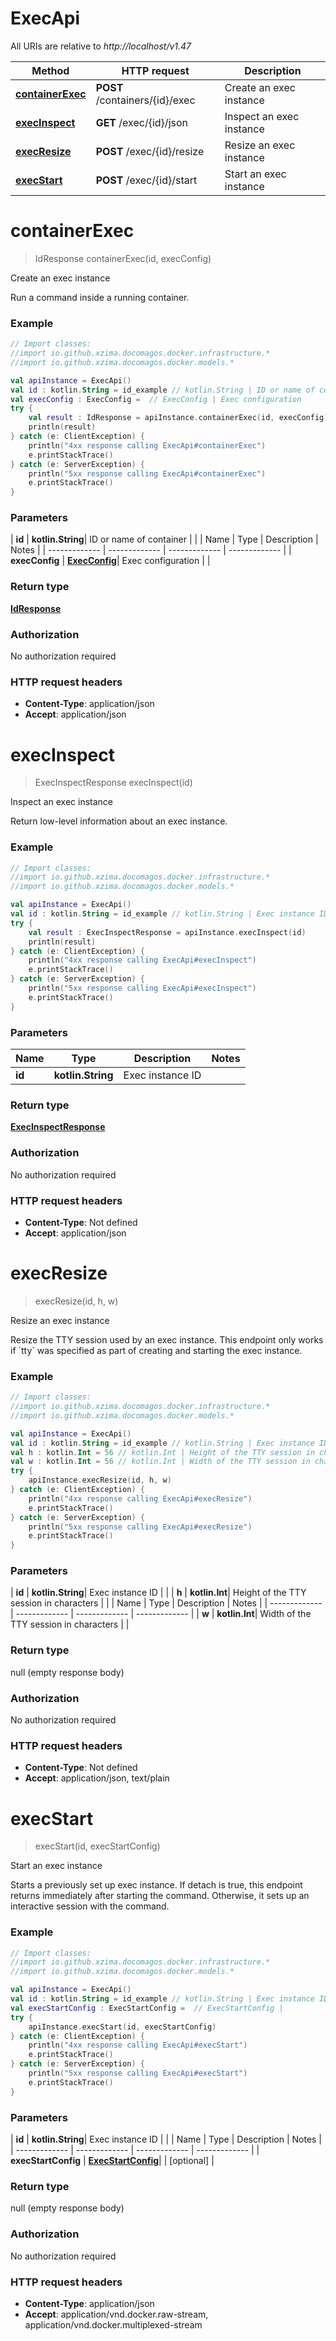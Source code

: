 # ExecApi

All URIs are relative to *http://localhost/v1.47*

| Method                                        | HTTP request                   | Description              |
|-----------------------------------------------|--------------------------------|--------------------------|
| [**containerExec**](ExecApi.md#containerExec) | **POST** /containers/{id}/exec | Create an exec instance  |
| [**execInspect**](ExecApi.md#execInspect)     | **GET** /exec/{id}/json        | Inspect an exec instance |
| [**execResize**](ExecApi.md#execResize)       | **POST** /exec/{id}/resize     | Resize an exec instance  |
| [**execStart**](ExecApi.md#execStart)         | **POST** /exec/{id}/start      | Start an exec instance   |

<a id="containerExec"></a>

# **containerExec**

> IdResponse containerExec(id, execConfig)

Create an exec instance

Run a command inside a running container.

### Example

```kotlin
// Import classes:
//import io.github.xzima.docomagos.docker.infrastructure.*
//import io.github.xzima.docomagos.docker.models.*

val apiInstance = ExecApi()
val id : kotlin.String = id_example // kotlin.String | ID or name of container
val execConfig : ExecConfig =  // ExecConfig | Exec configuration
try {
    val result : IdResponse = apiInstance.containerExec(id, execConfig)
    println(result)
} catch (e: ClientException) {
    println("4xx response calling ExecApi#containerExec")
    e.printStackTrace()
} catch (e: ServerException) {
    println("5xx response calling ExecApi#containerExec")
    e.printStackTrace()
}
```

### Parameters

| **id** | **kotlin.String**| ID or name of container | |
| Name | Type | Description | Notes |
| ------------- | ------------- | ------------- | ------------- |
| **execConfig** | [**ExecConfig**](ExecConfig.md)| Exec configuration | |

### Return type

[**IdResponse**](IdResponse.md)

### Authorization

No authorization required

### HTTP request headers

- **Content-Type**: application/json
- **Accept**: application/json

<a id="execInspect"></a>

# **execInspect**

> ExecInspectResponse execInspect(id)

Inspect an exec instance

Return low-level information about an exec instance.

### Example

```kotlin
// Import classes:
//import io.github.xzima.docomagos.docker.infrastructure.*
//import io.github.xzima.docomagos.docker.models.*

val apiInstance = ExecApi()
val id : kotlin.String = id_example // kotlin.String | Exec instance ID
try {
    val result : ExecInspectResponse = apiInstance.execInspect(id)
    println(result)
} catch (e: ClientException) {
    println("4xx response calling ExecApi#execInspect")
    e.printStackTrace()
} catch (e: ServerException) {
    println("5xx response calling ExecApi#execInspect")
    e.printStackTrace()
}
```

### Parameters

| Name   | Type              | Description      | Notes |
|--------|-------------------|------------------|-------|
| **id** | **kotlin.String** | Exec instance ID |       |

### Return type

[**ExecInspectResponse**](ExecInspectResponse.md)

### Authorization

No authorization required

### HTTP request headers

- **Content-Type**: Not defined
- **Accept**: application/json

<a id="execResize"></a>

# **execResize**

> execResize(id, h, w)

Resize an exec instance

Resize the TTY session used by an exec instance. This endpoint only works if &#x60;tty&#x60; was specified as part of
creating and starting the exec instance.

### Example

```kotlin
// Import classes:
//import io.github.xzima.docomagos.docker.infrastructure.*
//import io.github.xzima.docomagos.docker.models.*

val apiInstance = ExecApi()
val id : kotlin.String = id_example // kotlin.String | Exec instance ID
val h : kotlin.Int = 56 // kotlin.Int | Height of the TTY session in characters
val w : kotlin.Int = 56 // kotlin.Int | Width of the TTY session in characters
try {
    apiInstance.execResize(id, h, w)
} catch (e: ClientException) {
    println("4xx response calling ExecApi#execResize")
    e.printStackTrace()
} catch (e: ServerException) {
    println("5xx response calling ExecApi#execResize")
    e.printStackTrace()
}
```

### Parameters

| **id** | **kotlin.String**| Exec instance ID | |
| **h** | **kotlin.Int**| Height of the TTY session in characters | |
| Name | Type | Description | Notes |
| ------------- | ------------- | ------------- | ------------- |
| **w** | **kotlin.Int**| Width of the TTY session in characters | |

### Return type

null (empty response body)

### Authorization

No authorization required

### HTTP request headers

- **Content-Type**: Not defined
- **Accept**: application/json, text/plain

<a id="execStart"></a>

# **execStart**

> execStart(id, execStartConfig)

Start an exec instance

Starts a previously set up exec instance. If detach is true, this endpoint returns immediately after starting the
command. Otherwise, it sets up an interactive session with the command.

### Example

```kotlin
// Import classes:
//import io.github.xzima.docomagos.docker.infrastructure.*
//import io.github.xzima.docomagos.docker.models.*

val apiInstance = ExecApi()
val id : kotlin.String = id_example // kotlin.String | Exec instance ID
val execStartConfig : ExecStartConfig =  // ExecStartConfig | 
try {
    apiInstance.execStart(id, execStartConfig)
} catch (e: ClientException) {
    println("4xx response calling ExecApi#execStart")
    e.printStackTrace()
} catch (e: ServerException) {
    println("5xx response calling ExecApi#execStart")
    e.printStackTrace()
}
```

### Parameters

| **id** | **kotlin.String**| Exec instance ID | |
| Name | Type | Description | Notes |
| ------------- | ------------- | ------------- | ------------- |
| **execStartConfig** | [**ExecStartConfig**](ExecStartConfig.md)| | [optional] |

### Return type

null (empty response body)

### Authorization

No authorization required

### HTTP request headers

- **Content-Type**: application/json
- **Accept**: application/vnd.docker.raw-stream, application/vnd.docker.multiplexed-stream

